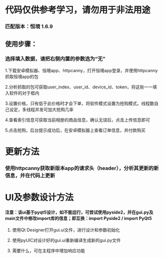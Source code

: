 # 代码仅供参考学习，请勿用于非法用途

### 匹配版本：恒境 1.6.9

## 使用步骤：

### 选择填入数据，请把右侧内置的参数选为“无”

1.下载安卓模拟器、恒境app、httpcanny，打开恒境app登录，并使用httpcanny抓取恒境app的包

2.分析抓取的包可获取user_index、user_id、device_id、token，将这些一一填入软件的对于框内

3.设置价格，只有低于此价格时才会下单，将软件模式设置为抢购模式，线程数自己设定，多线程并发可加大抢购几率

4.查看索引信息可获取当前相册的商品信息，确认无误后，点击上传信息即可

5.点击抢购，后台提示成功后，在安卓模拟器上查看订单信息，并付款购买

# 更新方法

### 使用httpcanny获取新版本app的请求头（header），分析其更新的新信息，并在代码上更新

# UI及参数设计方法
#### 注意：该ui基于pyqt5设计，如不能运行，可尝试使用pyside2，并在gui.py及main文件中修改import库的信息；即互换：import Pyside2 / import PyQt5

1. 使用Qt Designer打开gui.ui文件，进行设计和参数初始化

2. 使用pyUIC对设计好的gui.ui重新编译生成新的gui.py文件

3. 需要什么，可在主程序中增加响应功能
